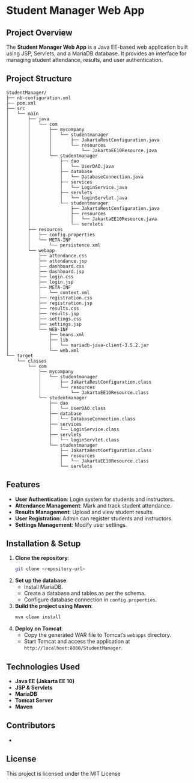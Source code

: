 # Student Manager Web App

## Project Overview
The **Student Manager Web App** is a Java EE-based web application built using JSP, Servlets, and a MariaDB database. It provides an interface for managing student attendance, results, and user authentication.

## Project Structure
```
StudentManager/
├── nb-configuration.xml
├── pom.xml
├── src
│   └── main
│       ├── java
│       │   └── com
│       │       ├── mycompany
│       │       │   └── studentmanager
│       │       │       ├── JakartaRestConfiguration.java
│       │       │       └── resources
│       │       │           └── JakartaEE10Resource.java
│       │       └── studentmanager
│       │           ├── dao
│       │           │   └── UserDAO.java
│       │           ├── database
│       │           │   └── DatabaseConnection.java
│       │           ├── services
│       │           │   └── LoginService.java
│       │           ├── servlets
│       │           │   └── loginServlet.java
│       │           └── studentmanager
│       │               ├── JakartaRestConfiguration.java
│       │               ├── resources
│       │               │   └── JakartaEE10Resource.java
│       │               └── servlets
│       ├── resources
│       │   ├── config.properties
│       │   └── META-INF
│       │       └── persistence.xml
│       └── webapp
│           ├── attendance.css
│           ├── attendance.jsp
│           ├── dashboard.css
│           ├── dashboard.jsp
│           ├── login.css
│           ├── login.jsp
│           ├── META-INF
│           │   └── context.xml
│           ├── registration.css
│           ├── registration.jsp
│           ├── results.css
│           ├── results.jsp
│           ├── settings.css
│           ├── settings.jsp
│           └── WEB-INF
│               ├── beans.xml
│               ├── lib
│               │   └── mariadb-java-client-3.5.2.jar
│               └── web.xml
└── target
    └── classes
        └── com
            ├── mycompany
            │   └── studentmanager
            │       ├── JakartaRestConfiguration.class
            │       └── resources
            │           └── JakartaEE10Resource.class
            └── studentmanager
                ├── dao
                │   └── UserDAO.class
                ├── database
                │   └── DatabaseConnection.class
                ├── services
                │   └── LoginService.class
                ├── servlets
                │   └── loginServlet.class
                └── studentmanager
                    ├── JakartaRestConfiguration.class
                    ├── resources
                    │   └── JakartaEE10Resource.class
                    └── servlets
```

## Features
- **User Authentication**: Login system for students and instructors.
- **Attendance Management**: Mark and track student attendance.
- **Results Management**: Upload and view student results.
- **User Registration**: Admin can register students and instructors.
- **Settings Management**: Modify user settings.

## Installation & Setup
1. **Clone the repository**:
   ```sh
   git clone <repository-url>
   ```
2. **Set up the database**:
   - Install MariaDB.
   - Create a database and tables as per the schema.
   - Configure database connection in `config.properties`.
3. **Build the project using Maven**:
   ```sh
   mvn clean install
   ```
4. **Deploy on Tomcat**:
   - Copy the generated WAR file to Tomcat’s `webapps` directory.
   - Start Tomcat and access the application at `http://localhost:8080/StudentManager`.

## Technologies Used
- **Java EE (Jakarta EE 10)**
- **JSP & Servlets**
- **MariaDB**
- **Tomcat Server**
- **Maven**

## Contributors
- 

## License
This project is licensed under the MIT License 

